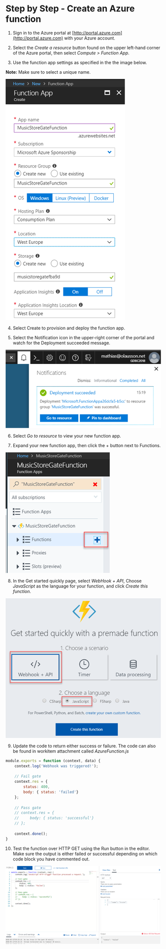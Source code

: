 # Step by Step - Create an Azure function #

1. Sign in to the Azure portal at [http://portal.azure.com](http://portal.azure.com) with your Azure account.

1. Select the _Create a resource_ button found on the upper left-hand corner of the Azure portal, then select _Compute > Function App_.

3. Use the function app settings as specified in the the image below. 

**Note:** Make sure to select a unique name.

![](./images/F008-P002-CreateFunctionApp.png)

4. Select Create to provision and deploy the function app. 

5. Select the Notification icon in the upper-right corner of the portal and watch for the Deployment succeeded message.

![](./images/F008-P002-FunctionAppCreated.png)

6. Select _Go to resource_ to view your new function app.

7. Expand your new function app, then click the + button next to Functions.

![](./images/F008-P002-AddFunction.png)

8. In the Get started quickly page, select _WebHook + API_, Choose _JavaScript_ as the language for your function, and click _Create this function_.

![](./images/F008-P002-AddFunction2.png)

9. Update the code to return either success or failure. The code can also be found in workitem attachment called _AzureFunction.js_

```javascript
module.exports = function (context, data) {
    context.log('Webhook was triggered!');

    // Fail gate
    context.res = {
        status: 400,
        body: { status: 'failed'}
    };

    // Pass gate
    // context.res = {
    //     body: { status: 'successful'}
    // };

    context.done();
}
```

10. Test the function over HTTP GET using the Run button in the editor. Make sure the output is either failed or successful depending on which code block you have commented out.

![](./images/F008-P002-TestFunction.png)
